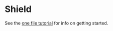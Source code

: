 # Shield

See the [one file tutorial][tut] for info on getting started.

[tut]: http://cyx.github.com/shield
